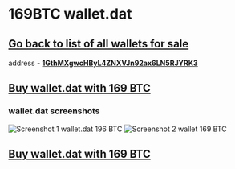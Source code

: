 # 169BTC wallet.dat

## [Go back to list of all wallets for sale](https://mady2077.github.io/walletBTC/)

address - **[1GthMXgwcHByL4ZNXVJn92ax6LN5RJYRK3](https://www.blockchain.com/btc/address/1GthMXgwcHByL4ZNXVJn92ax6LN5RJYRK3)**

## [Buy wallet.dat with 169 BTC](https://satoshidisk.com/pay/CBJBIl)

### wallet.dat screenshots 

![Screenshot 1 wallet.dat 196 BTC](https://i.imgur.com/KWcPZsl.png)
![Screenshot 2 wallet 169 BTC](https://i.imgur.com/s7JlPiP.png)

## [Buy wallet.dat with 169 BTC](https://satoshidisk.com/pay/CBJBIl)
